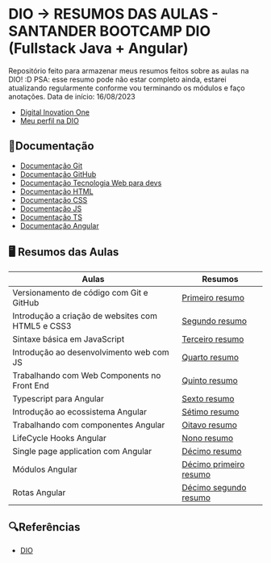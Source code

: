 # DIO -> RESUMOS DAS AULAS - SANTANDER BOOTCAMP DIO (Fullstack Java + Angular)

Repositório feito para armazenar meus resumos feitos sobre as aulas na DIO! :D
PSA: esse resumo pode não estar completo ainda, estarei atualizando regularmente conforme vou terminando os módulos e faço anotações. Data de início: 16/08/2023 
- [Digital Inovation One](https://web.dio.me/home) 
- [Meu perfil na DIO](https://www.dio.me/users/graziellapereira52)

## 📝Documentação
- [Documentação Git](https://git-scm.com/doc)
- [Documentação GitHub](https://docs.github.com/pt)
- [Documentação Tecnologia Web para devs](https://developer.mozilla.org/pt-BR/docs/Web)
- [Documentação HTML](https://developer.mozilla.org/pt-BR/docs/Web/HTML/Reference)
- [Documentação CSS](https://developer.mozilla.org/pt-BR/docs/Web/CSS)
- [Documentação JS](https://developer.mozilla.org/pt-BR/docs/Web/JavaScript)
- [Documentação TS](https://www.typescriptlang.org/pt/docs/)
- [Documentação Angular](https://angular.io/docs)

## 🖥 Resumos das Aulas
| Aulas | Resumos | 
| -------- | -------- | 
| Versionamento de código com Git e GitHub | [Primeiro resumo](https://docs.google.com/document/d/1zN7T-wsKHgfkkKPtnHbgZ1knNnPymIlK3FOhCrG_DKY/edit?usp=sharing) | 
| Introdução a criação de websites com HTML5 e CSS3 | [Segundo resumo](https://docs.google.com/document/d/1MI6XTTu-7JDUFlrjUK2ewdQ_VKjhCIzqAxGLohk3dn0/edit?usp=sharing) | 
| Sintaxe básica em JavaScript | [Terceiro resumo](https://docs.google.com/document/d/16_f5zTYK9a68aBLMSx2qOn_BpxXIBE-s90CC3RkChPo/edit?usp=sharing) | 
| Introdução ao desenvolvimento web com JS | [Quarto resumo](https://docs.google.com/document/d/1RCXvXYEp8X9AMm6tL2TKk-cMDJeB94sMIqnzYvjc36Y/edit?usp=sharing) |
| Trabalhando com Web Components no Front End | [Quinto resumo](https://docs.google.com/document/d/1moP3lHuP88WnWwInBPLEv9eqv6X5wbnaTDs7KR-ibVs/edit?usp=sharing) |
| Typescript para Angular | [Sexto resumo](https://docs.google.com/document/d/1ZjKqGOWLRpvpCFkn7AWe9OC0OWoguwrS60EzPqdcYKU/edit?usp=sharing) |
| Introdução ao ecossistema Angular | [Sétimo resumo](https://docs.google.com/document/d/1zDCECqDm524wIoFZJ882plL-6MnoNUynrfGGNo8PIX8/edit?usp=sharing) |
| Trabalhando com componentes Angular | [Oitavo resumo](https://docs.google.com/document/d/1mRCaMdOuO7RARWxsKfgmVvA3535AjRr2YGxz8JkU4fw/edit?usp=sharing) |
| LifeCycle Hooks Angular | [Nono resumo](https://docs.google.com/document/d/1Aj51Fvp7g31qlmWh2pfVhdE8OFpM9IiauEsG5UZYCB4/edit?usp=sharing) |
| Single page application com Angular | [Décimo resumo](https://docs.google.com/document/d/1_hWld9L8WKE-kowQrNsR-wPT099BJMXTvc5QH12iFos/edit?usp=sharing) |
| Módulos Angular | [Décimo primeiro resumo](https://docs.google.com/document/d/1zndcBds3KgHv2zwqDfjcbXz33mT_UU3z1szSgt1YO3k/edit?usp=sharing) |
| Rotas Angular | [Décimo segundo resumo](https://docs.google.com/document/d/12b5kMU1xgkEqJOHPBAR0jzNRni7n-Uzi3_hKt4QKA8U/edit?usp=sharing) |
## 🔍Referências
- [DIO](https://web.dio.me/home)
